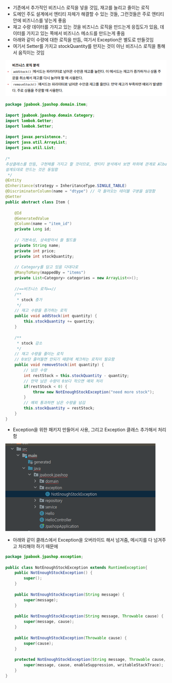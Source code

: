 - 기존에서 추가적인 비즈니스 로직을 넣을 것임, 재고를 늘리고 줄이는 로직
- 도메인 주도 설계에서 엔티티 자체가 해결할 수 있는 것들, 그런것들은 주로 엔티티 안에 비즈니스를 넣는게 좋음
- 재고 수량 데이터를 가지고 있는 것을 비즈니스 로직을 만드는게 응집도가 있음, 데이터를 가지고 있는 쪽에서 비즈니스 메소드를 만드는게 좋음
- 아래와 같이 수량에 대한 로직을 만듬, 여기서 Exception은 별도로 만들것임
- 여기서 Setter를 가지고 stockQuantity를 만지는 것이 아닌 비즈니스 로직을 통해서 움직이는 것임

![one](/img/Spring/Item/one.png)

```java
package jpabook.jpashop.domain.item;

import jpabook.jpashop.domain.Category;
import lombok.Getter;
import lombok.Setter;

import javax.persistence.*;
import java.util.ArrayList;
import java.util.List;

/*
추상클래스를 만듬, 구현체를 가지고 할 것이므로, 엔티티 분석에서 보면 하위에 관계로 Album, Book, Movie가 상속을 받고 있기 때문에
설계도대로 만드는 것은 동일함
 */
@Entity
@Inheritance(strategy = InheritanceType.SINGLE_TABLE)
@DiscriminatorColumn(name = "dtype") // 각 들어오는 테이블 구분을 설정함
@Getter
public abstract class Item {

    @Id
    @GeneratedValue
    @Column(name = "item_id")
    private Long id;

    // 기본속성, 상속받아서 쓸 필드들
    private String name;
    private int price;
    private int stockQuantity;

    // Category를 담고 있음 다대다로
    @ManyToMany(mappedBy = "items")
    private List<Category> categories = new ArrayList<>();

    //==비즈니스 로직==//
    /**
     * stock 증가
     */
    // 재고 수량을 증가하는 로직
    public void addStock(int quantity) {
        this.stockQuantity += quantity;
    }

    /**
     * stock 감소
     */
    // 재고 수량을 줄이는 로직
    // 0보단 줄어들면 안되기 때문에 체크하는 로직이 필요함
    public void removeStock(int quantity) {
        // 남은 수량
        int restStock = this.stockQuantity - quantity;
        // 만약 남은 수량이 0보다 작으면 예외 처리
        if(restStock < 0) {
            throw new NotEnoughStockException("need more stock");
        }
        // 예외 통과하면 남은 수량을 넘김
        this.stockQuantity = restStock;
    }
}
```

- Exception을 위한 패키지 만들어서 사용, 그리고 Exception 클래스 추가해서 처리함

![one](/img/Spring/Item/two.png)

- 아래와 같이 클래스에서 Exception을 오버라이드 해서 넘겨줌, 메시지를 다 넘겨주고 처리해야 하기 때문에

```java
package jpabook.jpashop.exception;

public class NotEnoughStockException extends RuntimeException{
    public NotEnoughStockException() {
        super();
    }

    public NotEnoughStockException(String message) {
        super(message);
    }

    public NotEnoughStockException(String message, Throwable cause) {
        super(message, cause);
    }

    public NotEnoughStockException(Throwable cause) {
        super(cause);
    }

    protected NotEnoughStockException(String message, Throwable cause, boolean enableSuppression, boolean writableStackTrace) {
        super(message, cause, enableSuppression, writableStackTrace);
    }
}
```